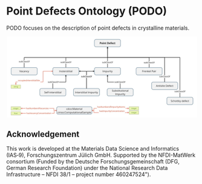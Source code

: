 # Point Defects Ontology (PODO)

PODO focuses on the description of point defects in crystalline materials.

![Schematic representation of PODO](images/PODO.jpg)

## Acknowledgement
This work is developed at the Materials Data Science and Informatics (IAS‑9), Forschungszentrum Jülich GmbH. Supported by the NFDI-MatWerk consortium (Funded by the Deutsche Forschungsgemeinschaft (DFG, German Research Foundation) under the National Research Data Infrastructure – NFDI 38/1 – project number 460247524"). 
